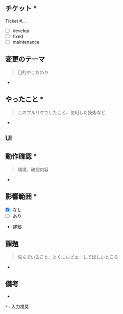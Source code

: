 ## チケット \*

Ticket #...

- [ ] develop
- [ ] fixed
- [ ] maintenance

## 変更のテーマ

> 目的やこだわり

-

## やったこと \*

> このプルリクでしたこと、使用した技術など

-

## UI

## 動作確認 \*

> 環境、確認内容

-

## 影響範囲 \*

- [x] なし
- [ ] あり

- 詳細

## 課題

> 悩んでいること、とくにレビューしてほしいところ

-

## 備考

-

`*` : 入力推奨
